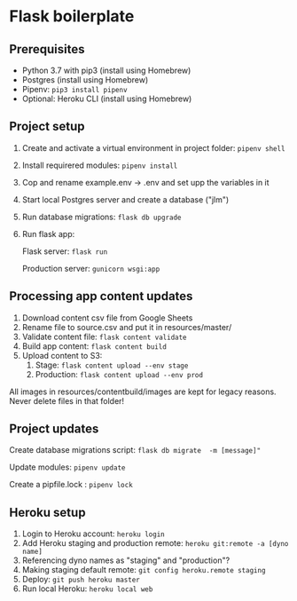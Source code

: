 # Flask boilerplate

## Prerequisites
* Python 3.7 with pip3 (install using Homebrew)
* Postgres (install using Homebrew)
* Pipenv: ```pip3 install pipenv```
* Optional: Heroku CLI (install using Homebrew)

## Project setup
1) Create and activate a virtual environment in project folder: ```pipenv shell```
2) Install requirered modules: ```pipenv install```
3) Cop and rename example.env -> .env and set upp the variables in it
4) Start local Postgres server and create a database ("jlm")
5) Run database migrations: ```flask db upgrade```
6) Run flask app:
   
     Flask server: ```flask run```
   
     Production server: ```gunicorn wsgi:app```

## Processing app content updates
1) Download content csv file from Google Sheets
2) Rename file to source.csv and put it in resources/master/
3) Validate content file: ```flask content validate```
4) Build app content: ```flask content build```
5) Upload content to S3: 
   1) Stage: ```flask content upload --env stage```
   2) Production: ```flask content upload --env prod```

All images in resources/contentbuild/images are kept for legacy reasons. Never delete files in that folder!

## Project updates
Create database migrations script: ```flask db migrate  -m [message]"```

Update modules: ```pipenv update```

Create a pipfile.lock : ```pipenv lock```

## Heroku setup
1) Login to Heroku account: ```heroku login```
2) Add Heroku staging and production remote: ```heroku git:remote -a [dyno name]```
3) Referencing dyno names as "staging" and "production"?
4) Making staging default remote: ```git config heroku.remote staging```
5) Deploy: ```git push heroku master```
6) Run local Heroku: ```heroku local web```
